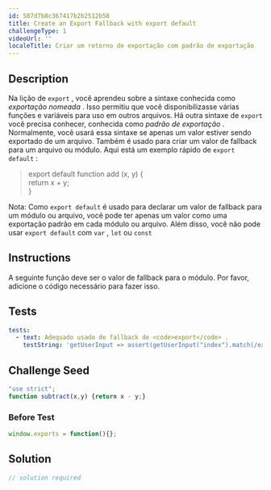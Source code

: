 ```yaml
---
id: 587d7b8c367417b2b2512b58
title: Create an Export Fallback with export default
challengeType: 1
videoUrl: ''
localeTitle: Criar um retorno de exportação com padrão de exportação
---
```


## Description
<section id="description"> Na lição de <code>export</code> , você aprendeu sobre a sintaxe conhecida como <dfn>exportação nomeada</dfn> . Isso permitiu que você disponibilizasse várias funções e variáveis ​​para uso em outros arquivos. Há outra sintaxe de <code>export</code> você precisa conhecer, conhecida como <dfn>padrão de exportação</dfn> . Normalmente, você usará essa sintaxe se apenas um valor estiver sendo exportado de um arquivo. Também é usado para criar um valor de fallback para um arquivo ou módulo. Aqui está um exemplo rápido de <code>export default</code> : <blockquote> export default function add (x, y) { <br> return x + y; <br> } </blockquote> Nota: Como <code>export default</code> é usado para declarar um valor de fallback para um módulo ou arquivo, você pode ter apenas um valor como uma exportação padrão em cada módulo ou arquivo. Além disso, você não pode usar <code>export default</code> com <code>var</code> , <code>let</code> ou <code>const</code> </section>

## Instructions
<section id="instructions"> A seguinte função deve ser o valor de fallback para o módulo. Por favor, adicione o código necessário para fazer isso. </section>

## Tests
<section id='tests'>

```yml
tests:
  - text: Adequado usado de fallback de <code>export</code> .
    testString: 'getUserInput => assert(getUserInput("index").match(/export\s+default\s+function\s+subtract\(x,y\)\s+{return\s+x\s-\s+y;}/g), "Proper used of <code>export</code> fallback.");'

```

</section>

## Challenge Seed
<section id='challengeSeed'>

<div id='js-seed'>

```js
"use strict";
function subtract(x,y) {return x - y;}

```

</div>

### Before Test
<div id='js-setup'>

```js
window.exports = function(){};

```

</div>


</section>

## Solution
<section id='solution'>

```js
// solution required
```
</section>
